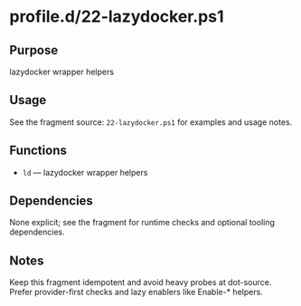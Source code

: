 profile.d/22-lazydocker.ps1
===========================

Purpose
-------
lazydocker wrapper helpers

Usage
-----
See the fragment source: `22-lazydocker.ps1` for examples and usage notes.

Functions
---------
- `ld` — lazydocker wrapper helpers

Dependencies
------------
None explicit; see the fragment for runtime checks and optional tooling dependencies.

Notes
-----
Keep this fragment idempotent and avoid heavy probes at dot-source. Prefer provider-first checks and lazy enablers like Enable-* helpers.
